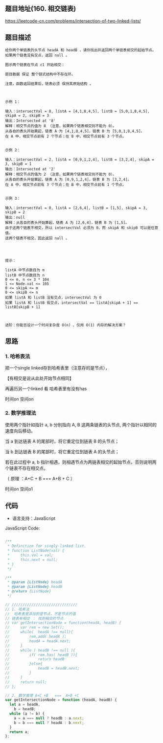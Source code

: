 
## 题目地址(160. 相交链表)

https://leetcode-cn.com/problems/intersection-of-two-linked-lists/

## 题目描述

```
给你两个单链表的头节点 headA 和 headB ，请你找出并返回两个单链表相交的起始节点。如果两个链表没有交点，返回 null 。

图示两个链表在节点 c1 开始相交：

题目数据 保证 整个链式结构中不存在环。

注意，函数返回结果后，链表必须 保持其原始结构 。

 

示例 1：

输入：intersectVal = 8, listA = [4,1,8,4,5], listB = [5,0,1,8,4,5], skipA = 2, skipB = 3
输出：Intersected at '8'
解释：相交节点的值为 8 （注意，如果两个链表相交则不能为 0）。
从各自的表头开始算起，链表 A 为 [4,1,8,4,5]，链表 B 为 [5,0,1,8,4,5]。
在 A 中，相交节点前有 2 个节点；在 B 中，相交节点前有 3 个节点。


示例 2：

输入：intersectVal = 2, listA = [0,9,1,2,4], listB = [3,2,4], skipA = 3, skipB = 1
输出：Intersected at '2'
解释：相交节点的值为 2 （注意，如果两个链表相交则不能为 0）。
从各自的表头开始算起，链表 A 为 [0,9,1,2,4]，链表 B 为 [3,2,4]。
在 A 中，相交节点前有 3 个节点；在 B 中，相交节点前有 1 个节点。


示例 3：

输入：intersectVal = 0, listA = [2,6,4], listB = [1,5], skipA = 3, skipB = 2
输出：null
解释：从各自的表头开始算起，链表 A 为 [2,6,4]，链表 B 为 [1,5]。
由于这两个链表不相交，所以 intersectVal 必须为 0，而 skipA 和 skipB 可以是任意值。
这两个链表不相交，因此返回 null 。


 

提示：

listA 中节点数目为 m
listB 中节点数目为 n
0 <= m, n <= 3 * 104
1 <= Node.val <= 105
0 <= skipA <= m
0 <= skipB <= n
如果 listA 和 listB 没有交点，intersectVal 为 0
如果 listA 和 listB 有交点，intersectVal == listA[skipA + 1] == listB[skipB + 1]

 

进阶：你能否设计一个时间复杂度 O(n) 、仅用 O(1) 内存的解决方案？
```

## 思路

### 1. 哈希表法
把一个single linked存到哈希表里（注意存的是节点），

【有相交是说从此处开始节点相同】

再遍历另一个linked 看 哈希表里有没有has

时间on 空间on

### 2. 数学推理法

使用两个指针如指针 a, b 分别指向 A, B 这两条链表的头节点, 两个指针以相同的速度向后移动。

当 a 到达链表 A 的尾部时，将它重定位到链表 B 的头节点；

当 b 到达链表 B 的尾部时，将它重定位到链表 A 的头节点；

若在此过程中 a, b 指针相遇，则相遇节点为两链表相交的起始节点，否则说明两个链表不存在相交点。

（ 原理 ：A+C  +  B   ===   A+B + C ）

时间on 空间o1


## 代码

- 语言支持：JavaScript

JavaScript Code:

```javascript

/**
 * Definition for singly-linked list.
 * function ListNode(val) {
 *     this.val = val;
 *     this.next = null;
 * }
 */

/**
 * @param {ListNode} headA
 * @param {ListNode} headB
 * @return {ListNode}
 */

// //////////////////////////////
// 1. 哈希法
//  哈希表里添加的是节点，不是节点的值
// 链表有相交 ： 找到相交的节点
// var getIntersectionNode = function(headA, headB) {
//     var rem = new Set();
//     while(  headA !== null){
//         rem.add( headA );
//         headA = headA.next;
//     }
//     while ( headB !== null ){
//         if( rem.has( headB )){
//             return headB
//         }else{
//             headB = headB.next;
//         }
//     }
//     return null;
// };

// 2. 数学推理 A+C +B   ===  A+B +C
var getIntersectionNode = function (headA, headB) {
  let a = headA,
    b = headB;
  while (a != b) {
    a = a === null ? headB : a.next;
    b = b === null ? headA : b.next;
  }
  return a;
};

```




